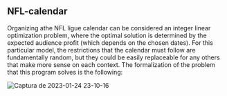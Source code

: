 ## NFL-calendar

Organizing athe NFL ligue calendar can be considered an integer linear optimization problem, where the optimal solution is determined by the expected audience profit (which depends on the chosen dates). For this particular model, the restrictions that the calendar must follow are fundamentally random, but they could be easily replaceable for any others that make more sense on each context. The formalization of the problem that this program solves is the following:

![Captura de 2023-01-24 23-10-16](https://user-images.githubusercontent.com/71564709/214433199-0b1ab246-93cb-4e61-9d82-d6c08be08a9f.png)
